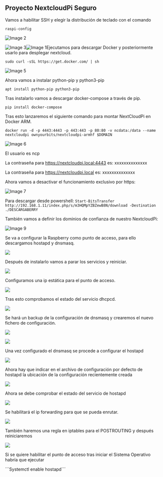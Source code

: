 ## Proyecto NextcloudPi Seguro

Vamos a habilitar SSH y elegir la distribución de teclado con el comando

 `raspi-config`

![Image 2](https://github.com/Yradiel/ProyectoPi/blob/master/RASPBERRY/Image%202.png)

![Image 3](https://github.com/Yradiel/ProyectoPi/blob/master/RASPBERRY/Image%203.png)![Image 1](https://github.com/Yradiel/ProyectoPi/blob/master/RASPBERRY/Image%201.png)Ejecutamos para descargar Docker y posteriormente usarlo para desplegar nextcloud.

`sudo curl -sSL https://get.docker.com/ | sh`

![Image 5](https://github.com/Yradiel/ProyectoPi/blob/master/RASPBERRY/Image%205.png)

Ahora vamos a instalar python-pip y python3-pip

`apt install python-pip python3-pip`

Tras instalarlo vamos a descargar docker-compose a través de pip.

`pip install docker-compose`

Tras esto lanzaremos el siguiente comando para montar NextCloudPi en Docker ARM.

`docker run -d -p 4443:4443 -p 443:443 -p 80:80 -v ncdata:/data --name nextcloudpi ownyourbits/nextcloudpi-armhf $DOMAIN`

![Image 6](https://github.com/Yradiel/ProyectoPi/blob/master/RASPBERRY/Image%206.png)

El usuario es ncp

La contraseña para https://nextcloudpi.local:4443 es: xxxxxxxxxxxxxx

La contraseña  para https://nextcloudpi.local es: xxxxxxxxxxxxxx

Ahora vamos a desactivar el funcionamiento exclusivo por https:

![Image 7](https://github.com/Yradiel/ProyectoPi/blob/master/RASPBERRY/Image%207.png)

Para descargar desde powershell: `Start-BitsTransfer http://192.168.1.11/index.php/s/m3HQMpYZBZewB8N/download -Destination ./DESCARGABERRY`

También vamos a definir los dominios de confianza de nuestro NextcloudPi:

![Image 9](https://github.com/Yradiel/ProyectoPi/blob/master/RASPBERRY/Image%209.png)

Se va a configurar la Raspberry como punto de acceso, para ello descargamos hostapd y dnsmasq.

![](https://github.com/Yradiel/ProyectoPi/blob/master/RASPBERRY2/1.PNG)

Después de instalarlo vamos a parar los servicios y reiniciar.

![](https://github.com/Yradiel/ProyectoPi/blob/master/RASPBERRY2/2.PNG)

Configuramos una ip estática para el punto de acceso.

![](https://github.com/Yradiel/ProyectoPi/blob/master/RASPBERRY2/3.PNG)

Tras esto comprobamos el estado del servicio dhcpcd.

![](https://github.com/Yradiel/ProyectoPi/blob/master/RASPBERRY2/4.PNG)

Se hará un backup de la configuración de dnsmasq y crearemos el nuevo fichero de configuración.

![](https://github.com/Yradiel/ProyectoPi/blob/master/RASPBERRY2/4-5.PNG)

![](https://github.com/Yradiel/ProyectoPi/blob/master/RASPBERRY2/5.PNG)

Una vez configurado el dnsmasq se procede a configurar el hostapd

![](https://github.com/Yradiel/ProyectoPi/blob/master/RASPBERRY2/6-1.PNG)

Ahora hay que indicar en el archivo de configuración por defecto de hostapd la ubicación de la configuración recientemente creada

![](https://github.com/Yradiel/ProyectoPi/blob/master/RASPBERRY2/7.PNG)

Ahora se debe comprobar el estado del servicio de hostapd

![](https://github.com/Yradiel/ProyectoPi/blob/master/RASPBERRY2/8.PNG)

Se habilitará el ip forwarding para que se pueda enrutar.

![](https://github.com/Yradiel/ProyectoPi/blob/master/RASPBERRY2/9.PNG)

También haremos una regla en iptables para el POSTROUTING y después reiniciaremos

![](https://github.com/Yradiel/ProyectoPi/blob/master/RASPBERRY2/10.PNG)

Si se quiere habilitar el punto de acceso tras iniciar el Sistema Operativo habría que ejecutar

´´´Systemctl enable hostapd´´´
